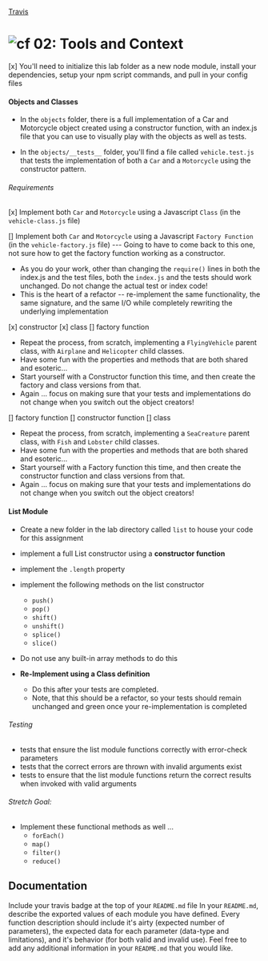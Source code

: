 [Travis](https://www.travis-ci.com/icathaid/lab-02.svg?branch=master)

![cf](https://i.imgur.com/7v5ASc8.png) 02: Tools and Context
============================================================

[x] You'll need to initialize this lab folder as a new node module, install your dependencies, setup your npm script commands, and pull in your config files

#### Objects and Classes
- In the `objects` folder, there is a full implementation of a Car and Motorcycle object created using a constructor function, with an index.js file that you can use to visually play with the objects as well as tests.

- In the `objects/__tests__` folder, you'll find a file called `vehicle.test.js` that tests the implementation of both a `Car` and a `Motorcycle` using the constructor pattern.

###### Requirements
[x] Implement both `Car` and `Motorcycle` using a Javascript `Class` (in the `vehicle-class.js` file)

[] Implement both `Car` and `Motorcycle` using a Javascript `Factory Function` (in the `vehicle-factory.js` file)
--- Going to have to come back to this one, not sure how to get the factory function working as a constructor.

- As you do your work, other than changing the `require()` lines in both the index.js and the test files, both the `index.js` and the tests should work unchanged. Do not change the actual test or index code!
- This is the heart of a refactor -- re-implement the same functionality, the same signature, and the same I/O while completely rewriting the underlying implementation

[x]  constructor
[x] class
[]  factory function
* Repeat the process, from scratch, implementing a `FlyingVehicle` parent class, with `Airplane` and `Helicopter` child classes.
* Have some fun with the properties and methods that are both shared and esoteric...
* Start yourself with a Constructor function this time, and then create the factory and class versions from that.
* Again ... focus on making sure that your tests and implementations do not change when you switch out the object creators!



[]  factory function
[]  constructor function
[]  class
* Repeat the process, from scratch, implementing a `SeaCreature` parent class, with `Fish` and `Lobster` child classes.
* Have some fun with the properties and methods that are both shared and esoteric...
* Start yourself with a Factory function this time, and then create the constructor function and class versions from that.
* Again ... focus on making sure that your tests and implementations do not change when you switch out the object creators!

#### List Module
  * Create a new folder in the lab directory called `list` to house your code for this assignment
  * implement a full List constructor using a **constructor function**
  * implement the `.length` property
  * implement the following methods on the list constructor
    * `push()`
    * `pop()`
    * `shift()`
    * `unshift()`
    * `splice()`
    * `slice()`
  * Do not use any built-in array methods to do this

  * **Re-Implement using a Class definition**
    * Do this after your tests are completed.
    * Note, that this should be a refactor, so your tests should remain unchanged and green once your re-implementation is completed
  
###### Testing
* tests that ensure the list module functions correctly with error-check parameters
* tests that the correct errors are thrown with invalid arguments exist
* tests to ensure that the list module functions return the correct results when invoked with valid arguments

###### Stretch Goal:
  * Implement these functional methods as well ...
    * `forEach()`
    * `map()`
    * `filter()`
    * `reduce()`

##  Documentation
Include your travis badge at the top of your `README.md` file
In your `README.md`, describe the exported values of each module you have defined. Every function description should include it's airty (expected number of parameters), the expected data for each parameter (data-type and limitations), and it's behavior (for both valid and invalid use). Feel free to add any additional information in your `README.md` that you would like.
